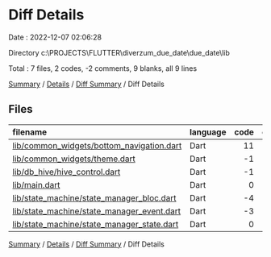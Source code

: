 # Diff Details

Date : 2022-12-07 02:06:28

Directory c:\\PROJECTS\\FLUTTER\\diverzum_due_date\\due_date\\lib

Total : 7 files,  2 codes, -2 comments, 9 blanks, all 9 lines

[Summary](results.md) / [Details](details.md) / [Diff Summary](diff.md) / Diff Details

## Files
| filename | language | code | comment | blank | total |
| :--- | :--- | ---: | ---: | ---: | ---: |
| [lib/common_widgets/bottom_navigation.dart](/lib/common_widgets/bottom_navigation.dart) | Dart | 11 | 0 | 2 | 13 |
| [lib/common_widgets/theme.dart](/lib/common_widgets/theme.dart) | Dart | -1 | 1 | 0 | 0 |
| [lib/db_hive/hive_control.dart](/lib/db_hive/hive_control.dart) | Dart | -1 | 0 | 0 | -1 |
| [lib/main.dart](/lib/main.dart) | Dart | 0 | 0 | 2 | 2 |
| [lib/state_machine/state_manager_bloc.dart](/lib/state_machine/state_manager_bloc.dart) | Dart | -4 | -3 | -6 | -13 |
| [lib/state_machine/state_manager_event.dart](/lib/state_machine/state_manager_event.dart) | Dart | -3 | 0 | 0 | -3 |
| [lib/state_machine/state_manager_state.dart](/lib/state_machine/state_manager_state.dart) | Dart | 0 | 0 | 11 | 11 |

[Summary](results.md) / [Details](details.md) / [Diff Summary](diff.md) / Diff Details